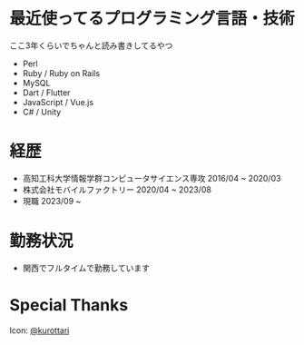 # 最近使ってるプログラミング言語・技術
ここ3年くらいでちゃんと読み書きしてるやつ

- Perl
- Ruby / Ruby on Rails
- MySQL
- Dart / Flutter
- JavaScript / Vue.js
- C# / Unity

# 経歴
- 高知工科大学情報学群コンピュータサイエンス専攻 2016/04 ~ 2020/03
- 株式会社モバイルファクトリー 2020/04 ~ 2023/08
- 現職 2023/09 ~

# 勤務状況
- 関西でフルタイムで勤務しています

# Special Thanks
Icon: [@kurottari](https://twitter.com/kurottari)
